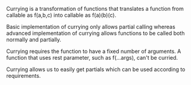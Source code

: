 Currying is a transformation of functions that translates a function from callable as f(a,b,c) into callable as f(a)(b)(c).

Basic implementation of currying only allows partial calling whereas advanced implementation of currying allows functions to be called both normally and partially.

Currying requires the function to have a fixed number of arguments. A function that uses rest parameter, such as f(...args), can't be curried.

Currying allows us to easily get partials which can be used according to requirements.
